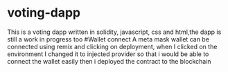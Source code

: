 # voting-dapp
This is a voting dapp written in solidity, javascript, css and html,the dapp is still a work in progress too
#Wallet connect
A meta mask wallet can be connected using remix and clicking on deployment, when I clicked on the environment I changed it to injected provider so that i
would be able to connect the wallet easily then i deployed the contract to the blockchain
